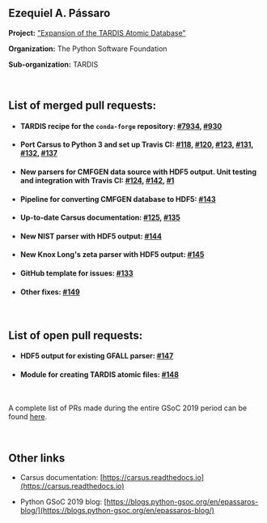 ## Ezequiel A. Pássaro

**Project:** ["Expansion of the TARDIS Atomic Database"](https://summerofcode.withgoogle.com/projects/#5625658653278208)

**Organization:** The Python Software Foundation

**Sub-organization:** TARDIS

<br>

## List of merged pull requests:

- #### TARDIS recipe for the `conda-forge` repository: [#7934](https://github.com/conda-forge/staged-recipes/pull/7934), [#930](https://github.com/tardis-sn/tardis/pull/930)

- #### Port Carsus to Python 3 and set up Travis CI: [#118](https://github.com/tardis-sn/carsus/pull/118), [#120](https://github.com/tardis-sn/carsus/pull/120), [#123](https://github.com/tardis-sn/carsus/pull/118), [#131](https://github.com/tardis-sn/carsus/pull/131), [#132](https://github.com/tardis-sn/carsus/pull/132), [#137](https://github.com/tardis-sn/carsus/pull/137)
    
- #### New parsers for CMFGEN data source with HDF5 output. Unit testing and integration with Travis CI: [#124](https://github.com/tardis-sn/carsus/pull/124), [#142](https://github.com/tardis-sn/carsus/pull/142), [#1](https://github.com/tardis-sn/carsus-refdata/pull/1)
        
* #### Pipeline for converting CMFGEN database to HDF5: [#143](https://github.com/tardis-sn/carsus/pull/143)
    
* #### Up-to-date Carsus documentation: [#125](https://github.com/tardis-sn/carsus/pull/125), [#135](https://github.com/tardis-sn/carsus/pull/135)

* #### New NIST parser with HDF5 output: [#144](https://github.com/tardis-sn/carsus/pull/144)

* #### New Knox Long's zeta parser with HDF5 output: [#145](https://github.com/tardis-sn/carsus/pull/145)
    
* #### GitHub template for issues: [#133](https://github.com/tardis-sn/carsus/pull/133)

* #### Other fixes: [#149](https://github.com/tardis-sn/carsus/pull/149)

<br>

## List of open pull requests:

* #### HDF5 output for existing GFALL parser: [#147](https://github.com/tardis-sn/carsus/pull/147)

* #### Module for creating TARDIS atomic files: [#148](https://github.com/tardis-sn/carsus/pull/148)

<br>

A complete list of PRs made during the entire GSoC 2019 period can be found [here](https://github.com/pulls?q=is%3Apr+created%3A%3E2019-02-01+created%3A%3C2010-09-01+author%3Aepassaro+user%3Atardis-sn+user%3Aconda-forge).

<br>

## Other links

- Carsus documentation: [https://carsus.readthedocs.io](https://carsus.readthedocs.io)

- Python GSoC 2019 blog: [https://blogs.python-gsoc.org/en/epassaros-blog/](https://blogs.python-gsoc.org/en/epassaros-blog/)
